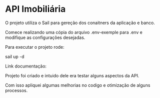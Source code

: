 
# API Imobiliária

O projeto utiliza o Sail para gereção dos conaitners da aplicação e banco.

Comece realizando uma cópia do arquivo .env-exemple para .env e modifique as configurações desejadas.

Para executar o projeto rode:

sail up -d


Link documentação:  



Projeto foi criado e intuido dele era testar alguns aspectos da API.

Com isso apliquei algumas melhorias no codigo e otimização de alguns processos.
